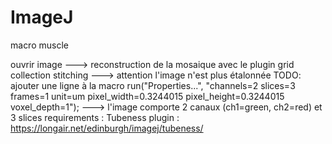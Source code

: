 # ImageJ

macro muscle

ouvrir image
---> reconstruction de la mosaique avec le plugin grid collection stitching
---> attention l'image n'est plus étalonnée TODO: ajouter une ligne à la macro
run("Properties...", "channels=2 slices=3 frames=1 unit=um pixel_width=0.3244015 pixel_height=0.3244015 voxel_depth=1");
---> l'image comporte 2 canaux  (ch1=green, ch2=red) et 3 slices
requirements : Tubeness plugin : https://longair.net/edinburgh/imagej/tubeness/
